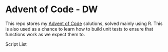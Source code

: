 # Advent of Code - DW

This repo stores my [Advent of Code](https://adventofcode.com/) solutions, solved mainly using R. This is also used as a chance to learn how to build unit tests to ensure that functions work as we expect them to.

Script List